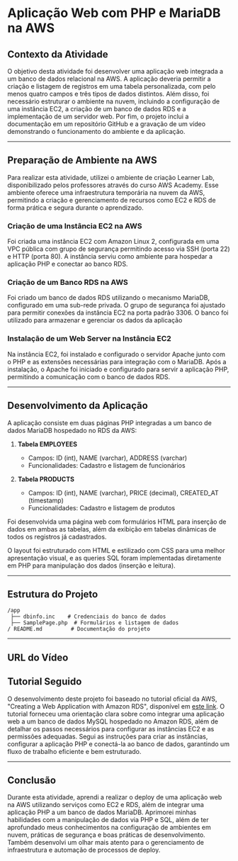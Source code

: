 # Aplicação Web com PHP e MariaDB na AWS

## Contexto da Atividade

O objetivo desta atividade foi desenvolver uma aplicação web integrada a um banco de dados relacional na AWS. A aplicação deveria permitir a criação e listagem de registros em uma tabela personalizada, com pelo menos quatro campos e três tipos de dados distintos. Além disso, foi necessário estruturar o ambiente na nuvem, incluindo a configuração de uma instância EC2, a criação de um banco de dados RDS e a implementação de um servidor web. Por fim, o projeto inclui a documentação em um repositório GitHub e a gravação de um vídeo demonstrando o funcionamento do ambiente e da aplicação.

---

## Preparação de Ambiente na AWS
Para realizar esta atividade, utilizei o ambiente de criação Learner Lab, disponibilizado pelos professores através do curso AWS Academy. Esse ambiente oferece uma infraestrutura temporária na nuvem da AWS, permitindo a criação e gerenciamento de recursos como EC2 e RDS de forma prática e segura durante o aprendizado.


### Criação de uma Instância EC2 na AWS
Foi criada uma instância EC2 com Amazon Linux 2, configurada em uma VPC pública com grupo de segurança permitindo acesso via SSH (porta 22) e HTTP (porta 80). A instância serviu como ambiente para hospedar a aplicação PHP e conectar ao banco RDS.


### Criação de um Banco RDS na AWS
Foi criado um banco de dados RDS utilizando o mecanismo MariaDB, configurado em uma sub-rede privada. O grupo de segurança foi ajustado para permitir conexões da instância EC2 na porta padrão 3306. O banco foi utilizado para armazenar e gerenciar os dados da aplicação

### Instalação de um Web Server na Instância EC2
Na instância EC2, foi instalado e configurado o servidor Apache junto com o PHP e as extensões necessárias para integração com o MariaDB. Após a instalação, o Apache foi iniciado e configurado para servir a aplicação PHP, permitindo a comunicação com o banco de dados RDS.


---

## Desenvolvimento da Aplicação

A aplicação consiste em duas páginas PHP integradas a um banco de dados MariaDB hospedado no RDS da AWS:

1. **Tabela EMPLOYEES**
   - Campos: ID (int), NAME (varchar), ADDRESS (varchar)
   - Funcionalidades: Cadastro e listagem de funcionários

2. **Tabela PRODUCTS**
   - Campos: ID (int), NAME (varchar), PRICE (decimal), CREATED_AT (timestamp)
   - Funcionalidades: Cadastro e listagem de produtos

Foi desenvolvida uma página web com formulários HTML para inserção de dados em ambas as tabelas, além da exibição em tabelas dinâmicas de todos os registros já cadastrados.

O layout foi estruturado com HTML e estilizado com CSS para uma melhor apresentação visual, e as queries SQL foram implementadas diretamente em PHP para manipulação dos dados (inserção e leitura).

---

## Estrutura do Projeto

```
/app
 ├── dbinfo.inc    # Credenciais do banco de dados
 ├── SamplePage.php  # Formulários e listagem de dados
/ README.md         # Documentação do projeto
```


---

## URL do Vídeo

## Tutorial Seguido

O desenvolvimento deste projeto foi baseado no tutorial oficial da AWS, "Creating a Web Application with Amazon RDS", disponível em [este link](https://docs.aws.amazon.com/AmazonRDS/latest/UserGuide/TUT_WebAppWithRDS.html). O tutorial forneceu uma orientação clara sobre como integrar uma aplicação web a um banco de dados MySQL hospedado no Amazon RDS, além de detalhar os passos necessários para configurar as instâncias EC2 e as permissões adequadas. Segui as instruções para criar as instâncias, configurar a aplicação PHP e conectá-la ao banco de dados, garantindo um fluxo de trabalho eficiente e bem estruturado.

---

## Conclusão

Durante esta atividade, aprendi a realizar o deploy de uma aplicação web na AWS utilizando serviços como EC2 e RDS, além de integrar uma aplicação PHP a um banco de dados MariaDB. Aprimorei minhas habilidades com a manipulação de dados via PHP e SQL, além de ter aprofundado meus conhecimentos na configuração de ambientes em nuvem, práticas de segurança e boas práticas de desenvolvimento. Também desenvolvi um olhar mais atento para o gerenciamento de infraestrutura e automação de processos de deploy.
